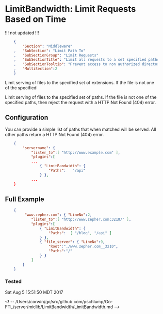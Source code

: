 LimitBandwidth: Limit Requests Based on Time
============================================
!!! not updated !!!

``` JSON
	{
		"Section": "Middleware"
	,	"SubSection": "Limit Path To"
	,	"SubSectionGroup": "Limit Requests"
	,	"SubSectionTitle": "Limit all requests to a set specified paths"
	,	"SubSectionTooltip": "Prevent access to non authorized directories"
	, 	"MultiSection":2
	}
```

Limit serving of files to the specified set of extensions.  If the file is not one of the specified

Limit serving of files to the specified set of paths.  If the file is not one of the specified
paths, then reject the request with a HTTP Not Found (404) error.

Configuration
-------------

You can provide a simple list of paths that when matched will be served. 
All other paths return a HTTP Not Found (404) error.

``` JSON
	{
		"servername": { 
			"listen_to":[ "http://www.example.com" ],
			"plugins":[
			...
				{ "LimitBandwidth": { 
					"Paths":   "/api"
				} },
			...
	}
``` 

Full Example
------------

``` JSON
	{
		 "www.zepher.com": { "LineNo":2,
			"listen_to":[ "http://www.zepher.com:3210/" ],
			"plugins":[
				{ "LimitBandwidth": { 
					"Paths":  [ "/blog", "/api" ]
				} },
				{ "file_server": { "LineNo":9,
					"Root":"./www.zepher.com__3210",
					"Paths":"/"
				} }
			]
		}
	}
``` 


### Tested

Sat Aug  5 15:51:50 MDT 2017

<! -- /Users/corwin/go/src/github.com/pschlump/Go-FTL/server/midlib/LimitBandwidth/LimitBandwidth.md -->

